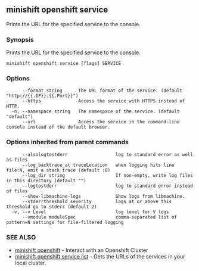 ## minishift openshift service

Prints the URL for the specified service to the console.

### Synopsis


Prints the URL for the specified service to the console.

```
minishift openshift service [flags] SERVICE
```

### Options

```
      --format string      The URL format of the service. (default "http://{{.IP}}:{{.Port}}")
      --https              Access the service with HTTPS instead of HTTP.
  -n, --namespace string   The namespace of the service. (default "default")
      --url                Access the service in the command-line console instead of the default browser.
```

### Options inherited from parent commands

```
      --alsologtostderr                  log to standard error as well as files
      --log_backtrace_at traceLocation   when logging hits line file:N, emit a stack trace (default :0)
      --log_dir string                   If non-empty, write log files in this directory (default "")
      --logtostderr                      log to standard error instead of files
      --show-libmachine-logs             Show logs from libmachine.
      --stderrthreshold severity         logs at or above this threshold go to stderr (default 2)
  -v, --v Level                          log level for V logs
      --vmodule moduleSpec               comma-separated list of pattern=N settings for file-filtered logging
```

### SEE ALSO
* [minishift openshift](minishift_openshift.md)	 - Interact with an Openshift Cluster
* [minishift openshift service list](minishift_openshift_service_list.md)	 - Gets the URLs of the services in your local cluster.

